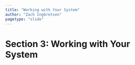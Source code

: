 ```yaml
---
title: "Working with Your System"
author: "Zach Ingbretsen"
pagetype: "slide"
---
```


# Section 3: Working with Your System
## 
